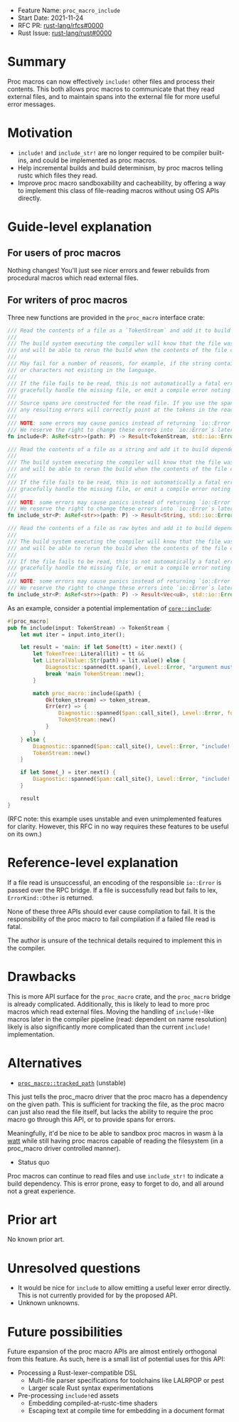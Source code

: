 - Feature Name: `proc_macro_include`
- Start Date: 2021-11-24
- RFC PR: [rust-lang/rfcs#0000](https://github.com/rust-lang/rfcs/pull/0000)
- Rust Issue: [rust-lang/rust#0000](https://github.com/rust-lang/rust/issues/0000)

# Summary
[summary]: #summary

Proc macros can now effectively `include!` other files and process their contents.
This both allows proc macros to communicate that they read external files,
and to maintain spans into the external file for more useful error messages.

# Motivation
[motivation]: #motivation

- `include!` and `include_str!` are no longer required to be compiler built-ins,
  and could be implemented as proc macros.
- Help incremental builds and build determinism, by proc macros telling rustc which files they read.
- Improve proc macro sandboxability and cacheability, by offering a way to implement this class of
  file-reading macros without using OS APIs directly.

# Guide-level explanation
[guide-level-explanation]: #guide-level-explanation

## For users of proc macros

Nothing changes! You'll just see nicer errors and fewer rebuilds
from procedural macros which read external files.

## For writers of proc macros

Three new functions are provided in the `proc_macro` interface crate:

```rust
/// Read the contents of a file as a `TokenStream` and add it to build dependency info.
///
/// The build system executing the compiler will know that the file was accessed during compilation,
/// and will be able to rerun the build when the contents of the file changes.
///
/// May fail for a number of reasons, for example, if the string contains unbalanced delimiters
/// or characters not existing in the language.
///
/// If the file fails to be read, this is not automatically a fatal error. The proc macro may
/// gracefully handle the missing file, or emit a compile error noting the missing dependency.
///
/// Source spans are constructed for the read file. If you use the spans of this token stream,
/// any resulting errors will correctly point at the tokens in the read file.
///
/// NOTE: some errors may cause panics instead of returning `io::Error`.
/// We reserve the right to change these errors into `io::Error`s later.
fn include<P: AsRef<str>>(path: P) -> Result<TokenStream, std::io::Error>;

/// Read the contents of a file as a string and add it to build dependency info.
///
/// The build system executing the compiler will know that the file was accessed during compilation,
/// and will be able to rerun the build when the contents of the file changes.
///
/// If the file fails to be read, this is not automatically a fatal error. The proc macro may
/// gracefully handle the missing file, or emit a compile error noting the missing dependency.
///
/// NOTE: some errors may cause panics instead of returning `io::Error`.
/// We reserve the right to change these errors into `io::Error`s later.
fn include_str<P: AsRef<str>>(path: P) -> Result<String, std::io::Error>;

/// Read the contents of a file as raw bytes and add it to build dependency info.
///
/// The build system executing the compiler will know that the file was accessed during compilation,
/// and will be able to rerun the build when the contents of the file changes.
///
/// If the file fails to be read, this is not automatically a fatal error. The proc macro may
/// gracefully handle the missing file, or emit a compile error noting the missing dependency.
///
/// NOTE: some errors may cause panics instead of returning `io::Error`.
/// We reserve the right to change these errors into `io::Error`s later.
fn include_str<P: AsRef<str>>(path: P) -> Result<Vec<u8>, std::io::Error>;
```

As an example, consider a potential implementation of [`core::include`](https://doc.rust-lang.org/stable/core/macro.include.html):

```rust
#[proc_macro]
pub fn include(input: TokenStream) -> TokenStream {
    let mut iter = input.into_iter();

    let result = 'main: if let Some(tt) = iter.next() {
        let TokenTree::Literal(lit) = tt &&
        let LiteralValue::Str(path) = lit.value() else {
            Diagnostic::spanned(tt.span(), Level::Error, "argument must be a string literal").emit();
            break 'main TokenStream::new();
        }

        match proc_macro::include(&path) {
            Ok(token_stream) => token_stream,
            Err(err) => {
                Diagnostic::spanned(Span::call_site(), Level::Error, format_args!("couldn't read {path}: {err}")).emit();
                TokenStream::new()
            }
        }
    } else {
        Diagnostic::spanned(Span::call_site(), Level::Error, "include! takes 1 argument").emit();
        TokenStream::new()
    }

    if let Some(_) = iter.next() {
        Diagnostic::spanned(Span::call_site(), Level::Error, "include! takes 1 argument").emit();
    }

    result
}
```

(RFC note: this example uses unstable and even unimplemented features for clarity.
However, this RFC in no way requires these features to be useful on its own.)

# Reference-level explanation
[reference-level-explanation]: #reference-level-explanation

If a file read is unsuccessful, an encoding of the responsible `io::Error` is passed over the RPC bridge.
If a file is successfully read but fails to lex, `ErrorKind::Other` is returned.

None of these three APIs should ever cause compilation to fail.
It is the responsibility of the proc macro to fail compilation if a failed file read is fatal.

The author is unsure of the technical details required to implement this in the compiler.

# Drawbacks
[drawbacks]: #drawbacks

This is more API surface for the `proc_macro` crate, and the `proc_macro` bridge is already complicated.
Additionally, this is likely to lead to more proc macros which read external files.
Moving the handling of `include!`-like macros later in the compiler pipeline
(read: dependent on name resolution)
likely is also significantly more complicated than the current `include!` implementation.

# Alternatives
[rationale-and-alternatives]: #rationale-and-alternatives

- [`proc_macro::tracked_path`](https://doc.rust-lang.org/stable/proc_macro/tracked_path/fn.path.html) (unstable)

This just tells the proc_macro driver that the proc macro has a dependency on the given path.
This is sufficient for tracking the file, as the proc macro can just also read the file itself,
but lacks the ability to require the proc macro go through this API, or to provide spans for errors.

Meaningfully, it'd be nice to be able to sandbox proc macros in wasm à la [watt](https://crates.io/crates/watt)
while still having proc macros capable of reading the filesystem (in a proc_macro driver controlled manner).

- Status quo

Proc macros can continue to read files and use `include_str!` to indicate a build dependency.
This is error prone, easy to forget to do, and all around not a great experience.

# Prior art
[prior-art]: #prior-art

No known prior art.

# Unresolved questions
[unresolved-questions]: #unresolved-questions

- It would be nice for `include` to allow emitting a useful lexer error directly.
  This is not currently provided for by the proposed API.
- Unknown unknowns.

# Future possibilities
[future-possibilities]: #future-possibilities

Future expansion of the proc macro APIs are almost entirely orthogonal from this feature.
As such, here is a small list of potential uses for this API:

- Processing a Rust-lexer-compatible DSL
  - Multi-file parser specifications for toolchains like LALRPOP or pest
  - Larger scale Rust syntax experimentations
- Pre-processing `include!`ed assets
  - Embedding compiled-at-rustc-time shaders
  - Escaping text at compile time for embedding in a document format
